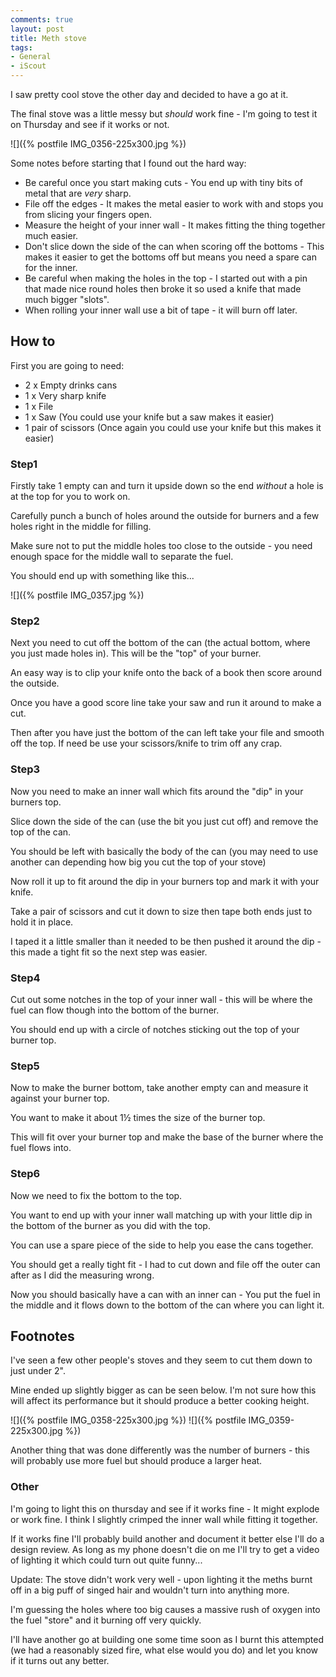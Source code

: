 ```yaml
---
comments: true
layout: post
title: Meth stove
tags:
- General
- iScout
---
```


I saw pretty cool stove the other day and decided to have a go at it.

The final stove was a little messy but _should_ work fine - I'm going to test it on Thursday and see if it works or not.

![]({% postfile IMG_0356-225x300.jpg %})

Some notes before starting that I found out the hard way:

  * Be careful once you start making cuts - You end up with tiny bits of metal that are *very* sharp.
  * File off the edges - It makes the metal easier to work with and stops you from slicing your fingers open.
  * Measure the height of your inner wall - It makes fitting the thing together much easier.
  * Don't slice down the side of the can when scoring off the bottoms - This makes it easier to get the bottoms off but means you need a spare can for the inner.
  * Be careful when making the holes in the top - I started out with a pin that made nice round holes then broke it so used a knife that made much bigger "slots".
  * When rolling your inner wall use a bit of tape - it will burn off later.

## How to

First you are going to need:

  * 2 x Empty drinks cans
  * 1 x Very sharp knife
  * 1 x File
  * 1 x Saw (You could use your knife but a saw makes it easier)
  * 1 pair of scissors (Once again you could use your knife but this makes it easier)

### Step1

Firstly take 1 empty can and turn it upside down so the end *without* a hole is at the top for you to work on.

Carefully punch a bunch of holes around the outside for burners and a few holes right in the middle for filling.

Make sure not to put the middle holes too close to the outside - you need enough space for the middle wall to separate the fuel.

You should end up with something like this...

![]({% postfile IMG_0357.jpg %})

### Step2

Next you need to cut off the bottom of the can (the actual bottom, where you just made holes in). This will be the "top" of your burner.

An easy way is to clip your knife onto the back of a book then score around the outside.

Once you have a good score line take your saw and run it around to make a cut.

Then after you have just the bottom of the can left take your file and smooth off the top. If need be use your scissors/knife to trim off any crap.


### Step3

Now you need to make an inner wall which fits around the "dip" in your burners top.

Slice down the side of the can (use the bit you just cut off) and remove the top of the can.

You should be left with basically the body of the can (you may need to use another can depending how big you cut the top of your stove)

Now roll it up to fit around the dip in your burners top and mark it with your knife.

Take a pair of scissors and cut it down to size then tape both ends just to hold it in place.

I taped it a little smaller than it needed to be then pushed it around the dip - this made a tight fit so the next step was easier.


### Step4

Cut out some notches in the top of your inner wall - this will be where the fuel can flow though into the bottom of the burner.

You should end up with a circle of notches sticking out the top of your burner top.


### Step5

Now to make the burner bottom, take another empty can and measure it against your burner top.

You want to make it about 1½ times the size of the burner top.

This will fit over your burner top and make the base of the burner where the fuel flows into.


### Step6

Now we need to fix the bottom to the top.

You want to end up with your inner wall matching up with your little dip in the bottom of the burner as you did with the top.

You can use a spare piece of the side to help you ease the cans together.

You should get a really tight fit - I had to cut down and file off the outer can after as I did the measuring wrong.

Now you should basically have a can with an inner can - You put the fuel in the middle and it flows down to the bottom of the can where you can light it.


## Footnotes

I've seen a few other people's stoves and they seem to cut them down to just under 2".

Mine ended up slightly bigger as can be seen below. I'm not sure how this will affect its performance but it should produce a better cooking height.

![]({% postfile IMG_0358-225x300.jpg %}) ![]({% postfile IMG_0359-225x300.jpg %})

Another thing that was done differently was the number of burners - this will probably use more fuel but should produce a larger heat.

### Other

I'm going to light this on thursday and see if it works fine - It might explode or work fine. I think I slightly crimped the inner wall while fitting it together.

If it works fine I'll probably build another and document it better else I'll do a design review. As long as my phone doesn't die on me I'll try to get a video of lighting it which could turn out quite funny...

Update:
The stove didn't work very well - upon lighting it the meths burnt off in a big puff of singed hair and wouldn't turn into anything more.

I'm guessing the holes where too big causes a massive rush of oxygen into the fuel "store" and it burning off very quickly.

I'll have another go at building one some time soon as I burnt this attempted (we had a reasonably sized fire, what else would you do) and let you know if it turns out any better.
